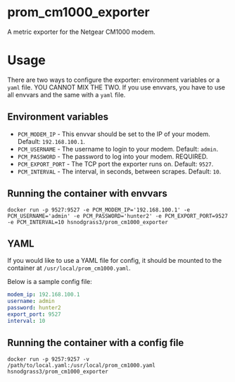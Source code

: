 # prom_cm1000_exporter

A metric exporter for the Netgear CM1000 modem.

# Usage

There are two ways to configure the exporter: environment variables or a `yaml` file. YOU CANNOT MIX THE TWO. If you use envvars, you have to use all envvars and the same with a `yaml` file.

## Environment variables

* `PCM_MODEM_IP` - This envvar should be set to the IP of your modem. Default: `192.168.100.1`.
* `PCM_USERNAME` - The username to login to your modem. Default: `admin`.
* `PCM_PASSWORD` - The password to log into your modem. REQUIRED.
* `PCM_EXPORT_PORT` - The TCP port the exporter runs on. Default: `9527`.
* `PCM_INTERVAL` - The interval, in seconds, between scrapes. Default: `10`.

## Running the container with envvars

`docker run -p 9527:9527 -e PCM_MODEM_IP='192.168.100.1' -e PCM_USERNAME='admin' -e PCM_PASSWORD='hunter2' -e PCM_EXPORT_PORT=9527 -e PCM_INTERVAL=10 hsnodgrass3/prom_cm1000_exporter`

## YAML

If you would like to use a YAML file for config, it should be mounted to the container at `/usr/local/prom_cm1000.yaml`.

Below is a sample config file:

```yaml
modem_ip: 192.168.100.1
username: admin
password: hunter2
export_port: 9527
interval: 10
```

## Running the container with a config file

`docker run -p 9257:9257 -v /path/to/local.yaml:/usr/local/prom_cm1000.yaml hsnodgrass3/prom_cm1000_exporter`
